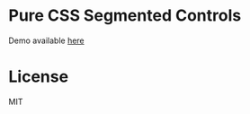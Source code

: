 Pure CSS Segmented Controls
===========================
Demo available [here](http://code.fstgerm.com/pure-css-segmented-controls/)


# License

MIT
